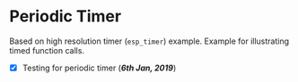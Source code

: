 # Periodic Timer

Based on high resolution timer (`esp_timer`) example. Example for illustrating timed function calls. 

- [x] Testing for periodic timer (***6th Jan, 2019***)


